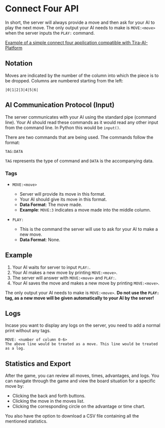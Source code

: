 # Connect Four API

In short, the server will always provide a move and then ask for your AI to play the next move. The only output your AI needs to make is `MOVE:<move>` when the server inputs the `PLAY:` command.

[Example of a simple connect four application compatible with Tira-AI-Platform](https://github.com/game-ai-platform-team/stupid-connect-four-ai)


## Notation

Moves are indicated by the number of the column into which the piece is to be dropped. Columns are numbered starting from the left:
```
|0|1|2|3|4|5|6|
```

## AI Communication Protocol (Input)

The server communicates with your AI using the standard pipe (command line). Your AI should read these commands as it would read any other input from the command line. In Python this would be `input()`. 

There are two commands that are being used. The commands follow the format:

```
TAG:DATA
```

`TAG` represents the type of command and `DATA` is the accompanying data.

### Tags

-   `MOVE:<move>`

    -   Server will provide its move in this format.
    -   Your AI should give its move in this format.
    -   **Data Format**: The move made.
    -   **Example**: `MOVE:3` indicates a move made into the middle column.

-   `PLAY:`

    -   This is the command the server will use to ask for your AI to make a new move.
    -   **Data Format**: None.

## Example

1. Your AI waits for server to input `PLAY:`.
2. Your AI makes a new move by printing `MOVE:<move>`.
3. The server will answer with `MOVE:<move>` and `PLAY:`.
2. Your AI saves the move and makes a new move by printing `MOVE:<move>`.

The only output your AI needs to make is `MOVE:<move>`. **Do not use the `PLAY:` tag, as a new move will be given automatically to your AI by the server!**

## Logs

Incase you want to display any logs on the server, you need to add a normal print without any tags.

```terminal
MOVE: <number of column 0-6>
The above line would be treated as a move. This line would be treated as a log.
```

## Statistics and Export

After the game, you can review all moves, times, advantages, and logs. You can navigate through the game and view the board situation for a specific move by:
  - Clicking the back and forth buttons.
  - Clicking the move in the moves list.
  - Clicking the corresponding circle on the advantage or time chart.

You also have the option to download a CSV file containing all the mentioned statistics.
